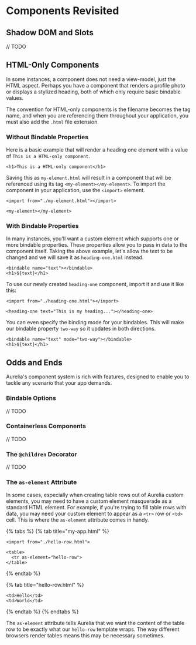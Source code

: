 # Components Revisited

## Shadow DOM and Slots

// TODO

## HTML-Only Components

In some instances, a component does not need a view-model, just the HTML aspect. Perhaps you have a component that renders a profile photo or displays a stylized heading, both of which only require basic bindable values.

The convention for HTML-only components is the filename becomes the tag name, and when you are referencing them throughout your application, you must also add the `.html` file extension.

### Without Bindable Properties

Here is a basic example that will render a heading one element with a value of `This is a HTML-only component`.

```markup
<h1>This is a HTML-only component</h1>
```

Saving this as `my-element.html` will result in a component that will be referenced using its tag `<my-element></my-element>`. To import the component in your application, use the `<import>` element.

```markup
<import from="./my-element.html"></import>

<my-element></my-element>
```

### With Bindable Properties

In many instances, you'll want a custom element which supports one or more bindable properties. These properties allow you to pass in data to the component itself. Taking the above example, let's allow the text to be changed and we will save it as `heading-one.html` instead.

```markup
<bindable name="text"></bindable>
<h1>${text}</h1>
```

To use our newly created `heading-one` component, import it and use it like this:

```markup
<import from="./heading-one.html"></import>

<heading-one text="This is my heading..."></heading-one>
```

You can even specify the binding mode for your bindables. This will make our bindable property `two-way` so it updates in both directions.

```markup
<bindable name="text" mode="two-way"></bindable>
<h1>${text}</h1>
```

## Odds and Ends

Aurelia's component system is rich with features, designed to enable you to tackle any scenario that your app demands.

### Bindable Options

// TODO

### Containerless Components

// TODO

### The `@children` Decorator

// TODO

### The `as-element` Attribute

In some cases, especially when creating table rows out of Aurelia custom elements, you may need to have a custom element masquerade as a standard HTML element. For example, if you're trying to fill table rows with data, you may need your custom element to appear as a `<tr>` row or `<td>` cell. This is where the `as-element` attribute comes in handy.

{% tabs %}
{% tab title="my-app.html" %}
```markup
<import from="./hello-row.html">

<table>
  <tr as-element="hello-row">
</table>
```
{% endtab %}

{% tab title="hello-row.html" %}
```markup
<td>Hello</td>
<td>World</td>
```
{% endtab %}
{% endtabs %}

The `as-element` attribute tells Aurelia that we want the content of the table row to be exactly what our `hello-row` template wraps. The way different browsers render tables means this may be necessary sometimes.

